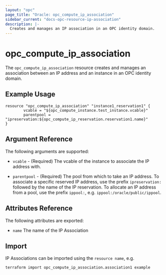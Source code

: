 ```yaml
---
layout: "opc"
page_title: "Oracle: opc_compute_ip_association"
sidebar_current: "docs-opc-resource-ip-association"
description: |-
  Creates and manages an IP association in an OPC identity domain.
---
```


# opc\_compute\_ip\_association

The ``opc_compute_ip_association`` resource creates and manages an association between an IP address and an instance in
an OPC identity domain.

## Example Usage

```
resource "opc_compute_ip_association" "instance1_reservation1" {
       	vcable = "${opc_compute_instance.test_instance.vcable}"
       	parentpool = "ipreservation:${opc_compute_ip_reservation.reservation1.name}"
}
```

## Argument Reference

The following arguments are supported:

* `vcable` - (Required) The vcable of the instance to associate the IP address with.

* `parentpool` - (Required) The pool from which to take an IP address. To associate a specific reserved IP address, use
the prefix `ipreservation:` followed by the name of the IP reservation. To allocate an IP address from a pool, use the
prefix `ippool:`, e.g. `ippool:/oracle/public/ippool`.


## Attributes Reference

The following attributes are exported:

* `name` The name of the IP Association

## Import

IP Associations can be imported using the `resource name`, e.g.

```
terraform import opc_compute_ip_association.association1 example
```
